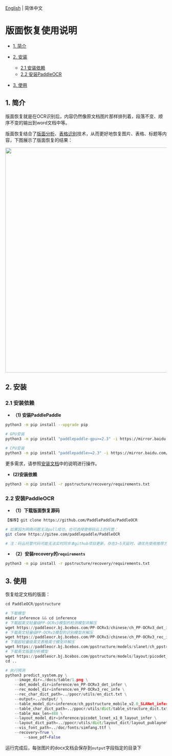 [English](README.md) | 简体中文

# 版面恢复使用说明

- [1. 简介](#1)
- [2. 安装](#2)
  - [2.1 安装依赖](#2.1)
  - [2.2 安装PaddleOCR](#2.2)

- [3. 使用](#3)


<a name="1"></a>

## 1.  简介

版面恢复就是在OCR识别后，内容仍然像原文档图片那样排列着，段落不变、顺序不变的输出到word文档中等。

版面恢复结合了[版面分析](../layout/README_ch.md)、[表格识别](../table/README_ch.md)技术，从而更好地恢复图片、表格、标题等内容，下图展示了版面恢复的结果：

<div align="center">
<img src="../docs/table/recovery.jpg"  width = "700" />
</div>
<a name="2"></a>

## 2. 安装

<a name="2.1"></a>

### 2.1 安装依赖

- **（1) 安装PaddlePaddle**

```bash
python3 -m pip install --upgrade pip

# GPU安装
python3 -m pip install "paddlepaddle-gpu>=2.3" -i https://mirror.baidu.com/pypi/simple

# CPU安装
python3 -m pip install "paddlepaddle>=2.3" -i https://mirror.baidu.com/pypi/simple

```

更多需求，请参照[安装文档](https://www.paddlepaddle.org.cn/install/quick)中的说明进行操作。

* **(2)安装依赖**

```bash
python3 -m pip install -r ppstructure/recovery/requirements.txt
```

<a name="2.2"></a>

### 2.2 安装PaddleOCR

- **（1）下载版面恢复源码**

```bash
【推荐】git clone https://github.com/PaddlePaddle/PaddleOCR

# 如果因为网络问题无法pull成功，也可选择使用码云上的托管：
git clone https://gitee.com/paddlepaddle/PaddleOCR

# 注：码云托管代码可能无法实时同步本github项目更新，存在3~5天延时，请优先使用推荐方式。
```

- **（2）安装recovery的`requirements`**

```bash
python3 -m pip install -r ppstructure/recovery/requirements.txt
```

<a name="3"></a>

## 3. 使用

恢复给定文档的版面：

```python
cd PaddleOCR/ppstructure

# 下载模型
mkdir inference && cd inference
# 下载超英文轻量级PP-OCRv3模型的检测模型并解压
wget https://paddleocr.bj.bcebos.com/PP-OCRv3/chinese/ch_PP-OCRv3_det_infer.tar && tar xf ch_PP-OCRv3_det_infer.tar
# 下载英文轻量级PP-OCRv3模型的识别模型并解压
wget https://paddleocr.bj.bcebos.com/PP-OCRv3/chinese/ch_PP-OCRv3_rec_infer.tar && tar xf  ch_PP-OCRv3_rec_infer.tar
# 下载超轻量级英文表格英寸模型并解压
wget https://paddleocr.bj.bcebos.com/ppstructure/models/slanet/ch_ppstructure_mobile_v2.0_SLANet_infer.tar && tar xf ch_ppstructure_mobile_v2.0_SLANet_infer.tar
# 下载英文版面分析模型
wget https://paddleocr.bj.bcebos.com/ppstructure/models/layout/picodet_lcnet_x1_0_layout_infer.tar && tar picodet_lcnet_x1_0_layout_infer.tar
cd ..

# 执行预测
python3 predict_system.py \
    --image_dir=./docs/table/1.png \
    --det_model_dir=inference/en_PP-OCRv3_det_infer \
    --rec_model_dir=inference/en_PP-OCRv3_rec_infe \
    --rec_char_dict_path=../ppocr/utils/en_dict.txt \
    --output=../output/ \
    --table_model_dir=inference/ch_ppstructure_mobile_v2.0_SLANet_infer \
    --table_char_dict_path=../ppocr/utils/dict/table_structure_dict.txt \
    --table_max_len=488 \
    --layout_model_dir=inference/picodet_lcnet_x1_0_layout_infer \
    --layout_dict_path=../ppocr/utils/dict/layout_dict/layout_publaynet_dict.txt \
    --vis_font_path=../doc/fonts/simfang.ttf \
    --recovery=True \
		--save_pdf=False
```

运行完成后，每张图片的docx文档会保存到`output`字段指定的目录下

